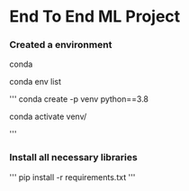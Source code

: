 # End To End ML Project

### Created a environment 
conda

conda env list

'''
conda create -p venv python==3.8


conda activate venv/

'''

### Install all necessary libraries
'''
pip install -r requirements.txt
'''